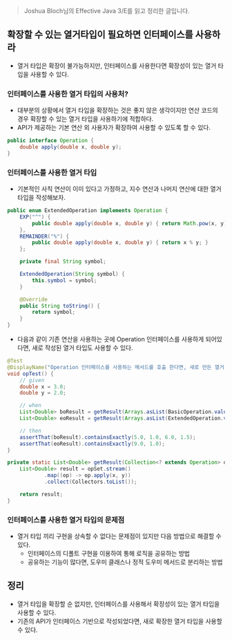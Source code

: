 > Joshua Bloch님의 Effective Java 3/E를 읽고 정리한 글입니다.
> 

## 확장할 수 있는 열거타입이 필요하면 인터페이스를 사용하라

- 열거 타입은 확장이 불가능하지만, 인터페이스를 사용한다면 확장성이 있는 열거 타입을 사용할 수 있다.

### 인터페이스를 사용한 열거 타입의 사용처?

- 대부분의 상황에서 열거 타입을 확장하는 것은 좋지 않은 생각이지만 연산 코드의 경우 확장할 수 있는 열거 타입을 사용하기에 적합하다.
- API가 제공하는 기본 연산 외 사용자가 확장하여 사용할 수 있도록 할 수 있다.

```java
public interface Operation {
    double apply(double x, double y);
}
```

### 인터페이스를 사용한 열거 타입

- 기본적인 사칙 연산이 이미 있다고 가정하고, 지수 연산과 나머지 연산에 대한 열거타입을 작성해보자.

```java
public enum ExtendedOperation implements Operation {
    EXP("^") {
        public double apply(double x, double y) { return Math.pow(x, y); }
    },
    REMAINDER("%") {
        public double apply(double x, double y) { return x % y; }
    };

    private final String symbol;

    ExtendedOperation(String symbol) {
        this.symbol = symbol;
    }

    @Override
    public String toString() {
        return symbol;
    }
}
```

- 다음과 같이 기존 연산을 사용하는 곳에 Operation 인터페이스를 사용하게 되어있다면, 새로 작성된 열거 타입도 사용할 수 있다.

```java
@Test
@DisplayName("Operation 인터페이스를 사용하는 메서드를 호출 한다면, 새로 만든 열거 타입도 사용할 수 있다.")
void opTest() {
    // given
    double x = 3.0;
    double y = 2.0;

    // when
    List<Double> boResult = getResult(Arrays.asList(BasicOperation.values()), x, y);
    List<Double> eoResult = getResult(Arrays.asList(ExtendedOperation.values()), x, y);

    // then
    assertThat(boResult).containsExactly(5.0, 1.0, 6.0, 1.5);
    assertThat(eoResult).containsExactly(9.0, 1.0);
}

private static List<Double> getResult(Collection<? extends Operation> opSet, double x, double y) {
    List<Double> result = opSet.stream()
            .map((op) -> op.apply(x, y))
            .collect(Collectors.toList());

    return result;
}
```

### 인터페이스를 사용한 열거 타입의 문제점

- 열거 타입 끼리 구현을 상속할 수 없다는 문제점이 있지만 다음 방법으로 해결할 수 있다.
    - 인터페이스의 디폴트 구현을 이용하여 통해 로직을 공유하는 방법
    - 공유하는 기능이 많다면, 도우미 클래스나 정적 도우미 메서드로 분리하는 방법

## 정리

- 열거 타입을 확장할 순 없지만, 인터페이스를 사용해서 확장성이 있는 열거 타입을 사용할 수 있다.
- 기존의 API가 인터페이스 기반으로 작성되었다면, 새로 확장한 열거 타입을 사용할 수 있다.